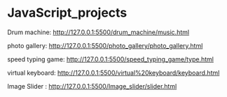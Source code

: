 # JavaScript_projects

Drum machine: http://127.0.0.1:5500/drum_machine/music.html

photo gallery: http://127.0.0.1:5500/photo_gallery/photo_gallery.html

speed typing game: http://127.0.0.1:5500/speed_typing_game/type.html

virtual keyboard: http://127.0.0.1:5500/virtual%20keyboard/keyboard.html

Image Slider : http://127.0.0.1:5500/Image_slider/slider.html
